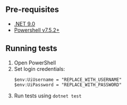 ## Pre-requisites

* [.NET 9.0](https://dotnet.microsoft.com/en-us/)
* [Powershell v7.5.2+](https://github.com/PowerShell/PowerShell/releases/tag/v7.5.2)

## Running tests

1. Open PowerShell
2. Set login credentials:
   ```pwsh
   $env:UiUsername = "REPLACE_WITH_USERNAME"
   $env:UiPassword = "REPLACE_WITH_PASSWORD"
   ```
3. Run tests using `dotnet test`